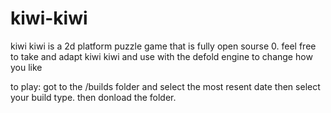 # kiwi-kiwi
kiwi kiwi is a 2d platform puzzle game that is fully open sourse 0.
feel free to take and adapt kiwi kiwi and use with the defold engine to change how you like 

to play:
got to the /builds folder and select the most resent date then select your build type.
then donload the folder. 
